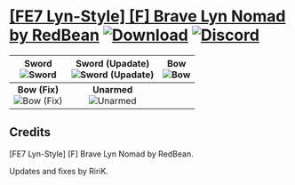 # [\[FE7 Lyn-Style\] \[F\] Brave Lyn Nomad by RedBean](https://github.com/Klokinator/FE-Repo/tree/main/Battle%20Animations/Lords%20-%20Vanilla%20and%20Custom/%5BFE7%20Lyn-Style%5D%20%5BF%5D%20Brave%20Lyn%20Nomad%20by%20RedBean) [![Download](https://img.shields.io/badge/Download--red?style=social&logo=github)](https://minhaskamal.github.io/DownGit/#/home?url=https://github.com/Klokinator/FE-Repo/tree/main/Battle%20Animations/Lords%20-%20Vanilla%20and%20Custom/%5BFE7%20Lyn-Style%5D%20%5BF%5D%20Brave%20Lyn%20Nomad%20by%20RedBean) [![Discord](https://img.shields.io/badge/Discord--blue?style=social&logo=discord)](https://discord.gg/C7VNGnyTPA)

| <b>Sword</b><br/><img alt="Sword" src="https://raw.githubusercontent.com/Klokinator/FE-Repo/main/Battle%20Animations/Lords%20-%20Vanilla%20and%20Custom/%5BFE7%20Lyn-Style%5D%20%5BF%5D%20Brave%20Lyn%20Nomad%20by%20RedBean/1.%20Sword/Sword.gif"/> | <b>Sword (Upadate)</b><br/><img alt="Sword (Upadate)" src="https://raw.githubusercontent.com/Klokinator/FE-Repo/main/Battle%20Animations/Lords%20-%20Vanilla%20and%20Custom/%5BFE7%20Lyn-Style%5D%20%5BF%5D%20Brave%20Lyn%20Nomad%20by%20RedBean/1.%20Sword%20(Upadate)/Sword.gif"/> | <b>Bow</b><br/><img alt="Bow" src="https://raw.githubusercontent.com/Klokinator/FE-Repo/main/Battle%20Animations/Lords%20-%20Vanilla%20and%20Custom/%5BFE7%20Lyn-Style%5D%20%5BF%5D%20Brave%20Lyn%20Nomad%20by%20RedBean/5.%20Bow/Bow.gif"/> |
| :---: | :---: | :---: |
| <b>Bow (Fix)</b><br/><img alt="Bow (Fix)" src="https://raw.githubusercontent.com/Klokinator/FE-Repo/main/Battle%20Animations/Lords%20-%20Vanilla%20and%20Custom/%5BFE7%20Lyn-Style%5D%20%5BF%5D%20Brave%20Lyn%20Nomad%20by%20RedBean/5.%20Bow%20(Fix)/Bow.gif"/> | <b>Unarmed</b><br/><img alt="Unarmed" src="https://raw.githubusercontent.com/Klokinator/FE-Repo/main/Battle%20Animations/Lords%20-%20Vanilla%20and%20Custom/%5BFE7%20Lyn-Style%5D%20%5BF%5D%20Brave%20Lyn%20Nomad%20by%20RedBean/8.%20Unarmed/Unarmed.gif"/> |

## Credits

[FE7 Lyn-Style] [F] Brave Lyn Nomad by RedBean.

Updates and fixes by RiriK.


